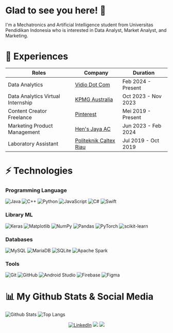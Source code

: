 # Glad to see you here! 👋

I'm a Mechatronics and Artificial Intelligence student from Universitas Pendidikan Indonesia who is interested in Data Analyst, Market Analyst, and Marketing. 

# 🏢 Experiences
| Roles | Company | Duration |
| --- | --- | --- |
| Data Analytics | [Vidio Dot Com](https://www.vidio.com/) | Feb 2024 - Present |
| Data Analytics Virtual Internship | [KPMG Australia](https://kpmg.com/au/en/home.html) | Oct 2023 - Nov 2023 |
| Content Creator Freelance | [Pinterest](https://www.pinterest.com/) | Mei 2019 - Present |
| Marketing Product Management | [Hen's Jaya AC](https://hens-jaya-ac-mobil-pekanbaru.business.site/) | Jun 2023 - Feb 2024 |
| Laboratory Assistant | [Politeknik Caltex Riau](https://pcr.ac.id/) | Jul 2019 - Oct 2019 |

# ⚡ Technologies

### Programming Language
 ![Java](https://img.shields.io/badge/Java-ED8B00?style=for-the-badge&logo=java&logoColor=white)
 ![C++](https://img.shields.io/badge/C%2B%2B-00599C?style=for-the-badge&logo=c%2B%2B&logoColor=white)
 ![Python](https://img.shields.io/badge/Python-14354C?style=for-the-badge&logo=python&logoColor=white)
 ![JavaScript](https://img.shields.io/badge/JavaScript-F7DF1E?style=for-the-badge&logo=javascript&logoColor=black)
 ![C#](https://img.shields.io/badge/c%23-%23239120.svg?style=for-the-badge&logo=c-sharp&logoColor=white)
 ![Swift](https://img.shields.io/badge/swift-F54A2A?style=for-the-badge&logo=swift&logoColor=white)

### Library ML
![Keras](https://img.shields.io/badge/Keras-%23D00000.svg?style=for-the-badge&logo=Keras&logoColor=white)
![Matplotlib](https://img.shields.io/badge/Matplotlib-%23ffffff.svg?style=for-the-badge&logo=Matplotlib&logoColor=black)
![NumPy](https://img.shields.io/badge/numpy-%23013243.svg?style=for-the-badge&logo=numpy&logoColor=white)
![Pandas](https://img.shields.io/badge/pandas-%23150458.svg?style=for-the-badge&logo=pandas&logoColor=white)
![PyTorch](https://img.shields.io/badge/PyTorch-%23EE4C2C.svg?style=for-the-badge&logo=PyTorch&logoColor=white)
![scikit-learn](https://img.shields.io/badge/scikit--learn-%23F7931E.svg?style=for-the-badge&logo=scikit-learn&logoColor=white)

### Databases
![MySQL](https://img.shields.io/badge/mysql-%2300f.svg?style=for-the-badge&logo=mysql&logoColor=white)
![MariaDB](https://img.shields.io/badge/MariaDB-003545?style=for-the-badge&logo=mariadb&logoColor=white)
![SQLite](https://img.shields.io/badge/sqlite-%2307405e.svg?style=for-the-badge&logo=sqlite&logoColor=white)
![Apache Spark](https://img.shields.io/badge/Apache%20Spark-FDEE21?style=flat-square&logo=apachespark&logoColor=black)

 
### Tools
![Git](https://img.shields.io/badge/git-%23F05033.svg?style=for-the-badge&logo=git&logoColor=white)
![GitHub](https://img.shields.io/badge/github-%23121011.svg?style=for-the-badge&logo=github&logoColor=white)
![Android Studio](https://img.shields.io/badge/Android%20Studio-3DDC84.svg?style=for-the-badge&logo=android-studio&logoColor=white)
![Firebase](https://img.shields.io/badge/firebase-%23039BE5.svg?style=for-the-badge&logo=firebase)
![Figma](https://img.shields.io/badge/figma-%23F24E1E.svg?style=for-the-badge&logo=figma&logoColor=white)


# 📊 My Github Stats & Social Media
![Github Stats](https://github-readme-stats.vercel.app/api?username=abdumalikh44&count_private=true&show_icons=true&include_all_commits=true)
![Top Langs](https://github-readme-stats.vercel.app/api/top-langs/?username=abdumalikh44&hide=TeX&layout=compact)

<div>
  <p align = "center">
<a href="https://www.linkedin.com/in/malikslbn/" target="_blank"><img src="https://img.shields.io/badge/LinkedIn-0077B5?style=for-the-badge&logo=linkedin&logoColor=white" alt="LinkedIn"></a>
<a href="https://www.hackerrank.com/profile/abdumalikh44" target="_blank"><img src="https://img.shields.io/badge/-Hackerrank-2EC866?style=for-the-badge&logo=HackerRank&logoColor=white"></a>
<a href="mailto:abdumalikh44@gmail.com"><img src="https://img.shields.io/badge/Gmail-D14836?style=for-the-badge&logo=gmail&logoColor=white"/></a>
  </p>
